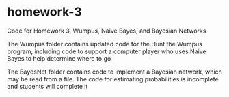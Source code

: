 # homework-3
Code for Homework 3, Wumpus, Naive Bayes, and Bayesian Networks

The Wumpus folder contains updated code for the Hunt the Wumpus program, including code to support a computer player who uses Naive Bayes to help determine where to go

The BayesNet folder contains code to implement a Bayesian network, which may be read from a file. The code for estimating probabilities is incomplete and students will complete it
